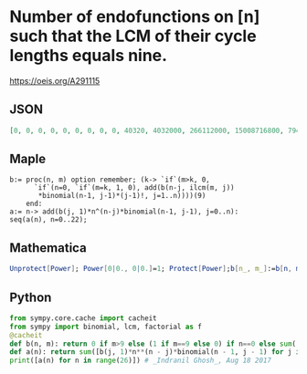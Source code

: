 # Number of endofunctions on \[n\] such that the LCM of their cycle lengths equals nine\.
https://oeis.org/A291115
## JSON
```JSON
[0, 0, 0, 0, 0, 0, 0, 0, 0, 40320, 4032000, 266112000, 15008716800, 794060467200, 41179634496000, 2142915046272000, 113401428940800000, 6150985123214131200, 343578020565722342400, 19818131438503157760000, 1182304993642509574656000, 73005714001076187082752000]
```
## Maple
```Maple
b:= proc(n, m) option remember; (k-> `if`(m>k, 0,
      `if`(n=0, `if`(m=k, 1, 0), add(b(n-j, ilcm(m, j))
       *binomial(n-1, j-1)*(j-1)!, j=1..n))))(9)
    end:
a:= n-> add(b(j, 1)*n^(n-j)*binomial(n-1, j-1), j=0..n):
seq(a(n), n=0..22);
```
## Mathematica
```Mathematica
Unprotect[Power]; Power[0|0., 0|0.]=1; Protect[Power];b[n_, m_]:=b[n, m]=If[m>9, 0, If[n==0, If[m==9,1, 0], Sum[b[n - j, LCM[m, j]] Binomial[n - 1, j - 1](j - 1)!, {j, n}]]]; Table[Sum[b[j, 1]*n^(n -j) Binomial[n - 1, j - 1], {j, 0, n}], {n, 0, 25}] (* _Indranil Ghosh_, Aug 18 2017 *)
```
## Python
```Python
from sympy.core.cache import cacheit
from sympy import binomial, lcm, factorial as f
@cacheit
def b(n, m): return 0 if m>9 else (1 if m==9 else 0) if n==0 else sum([b(n - j, lcm(m, j))*binomial(n - 1, j - 1)*f(j - 1) for j in range(1, n + 1)])
def a(n): return sum([b(j, 1)*n**(n - j)*binomial(n - 1, j - 1) for j in range(n + 1)])
print([a(n) for n in range(26)]) # _Indranil Ghosh_, Aug 18 2017
```

